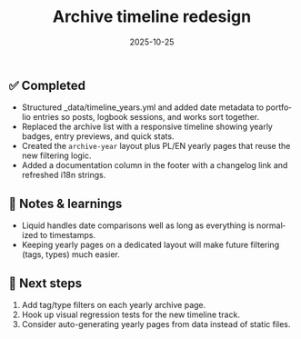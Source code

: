 ﻿---
lang: en
title: "Archive timeline redesign"
date: 2025-10-25
translation_id: archive-timeline-refresh
hours_spent: 2
cumulative_hours: 8
phase: acceleration
focus_area: "Archive timeline + documentation"
mood: "In the zone"
tags:
  - jekyll
  - bootstrap
  - archive
resources:
  - name: "Bootstrap Documentation"
    url: "https://getbootstrap.com/docs/5.3/components/buttons/"
  - name: "Jekyll Collections"
    url: "https://jekyllrb.com/docs/collections/"
summary: "Two focused hours to rebuild the archive timeline, wire the year layouts, and surface the changelog in the footer."
---

## ✅ Completed

- Structured _data/timeline_years.yml and added date metadata to portfolio entries so posts, logbook sessions, and works sort together.
- Replaced the archive list with a responsive timeline showing yearly badges, entry previews, and quick stats.
- Created the `archive-year` layout plus PL/EN yearly pages that reuse the new filtering logic.
- Added a documentation column in the footer with a changelog link and refreshed i18n strings.

## 🧠 Notes & learnings

- Liquid handles date comparisons well as long as everything is normalized to timestamps.
- Keeping yearly pages on a dedicated layout will make future filtering (tags, types) much easier.

## 🔭 Next steps

1. Add tag/type filters on each yearly archive page.
2. Hook up visual regression tests for the new timeline track.
3. Consider auto-generating yearly pages from data instead of static files.

